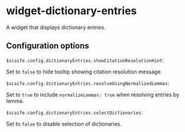 # widget-dictionary-entries

A widget that displays dictionary entries.

## Configuration options

`$scaife.config.dictionaryEntries.showCitationResolutionHint`:

Set to `false` to hide tooltip showing citation resolution message.

`$scaife.config.dictionaryEntries.resolveUsingNormalizedLemmas`:

Set to `true` to include `normalizeLemmas: true` when resolving entries by lemma.

`$scaife.config.dictionaryEntries.selectDictionaries`:

Set to `false` to disable selection of dictionaries.
